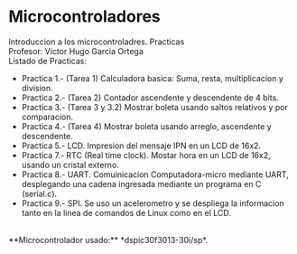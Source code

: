 # Microcontroladores
Introduccion a los microcontroladres. Practicas
<br>Profesor: Victor Hugo Garcia Ortega<br>
Listado de Practicas:
- Practica 1.- (Tarea 1) Calculadora basica: Suma, resta, multiplicacion y division.
- Practica 2.- (Tarea 2) Contador ascendente y descendente de 4 bits.
- Practica 3.- (Tarea 3 y 3.2) Mostrar boleta usando saltos relativos y por comparacion.
- Practica 4.- (Tarea 4) Mostrar boleta usando arreglo, ascendente y descendente.
- Practica 5.- LCD. Impresion del mensaje IPN en un LCD de 16x2.
- Practica 7.- RTC (Real time clock). Mostar hora en un LCD de 16x2, usando un cristal externo.
- Practica 8.- UART. Comuinicacion Computadora-micro mediante UART, desplegando una cadena ingresada mediante un programa en C (serial.c).
- Practica 9.- SPI. Se uso un acelerometro y se despliega la informacion tanto en la linea de comandos de Linux como en el LCD.
<br>
**Microcontrolador usado:** *dspic30f3013-30i/sp*.
